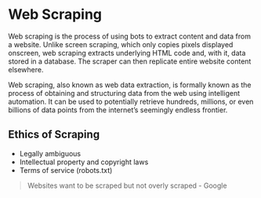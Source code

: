 # Web Scraping

Web scraping is the process of using bots to extract content and data from a website. Unlike screen scraping, which only copies pixels displayed onscreen, web scraping extracts underlying HTML code and, with it, data stored in a database. The scraper can then replicate entire website content elsewhere.

Web scraping, also known as web data extraction, is formally known as the process of obtaining and structuring data from the web using intelligent
automation.
It can be used to potentially retrieve hundreds, millions, or even billions of data points from the internet’s seemingly endless frontier.

## Ethics of Scraping

* Legally ambiguous
* Intellectual property and copyright laws
* Terms of service (robots.txt) 

> Websites want to be scraped but not overly scraped - Google 

